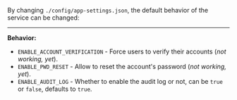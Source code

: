 
By changing `./config/app-settings.json`, the default behavior of the service can be changed:



---

**Behavior:**

- `ENABLE_ACCOUNT_VERIFICATION` - Force users to verify their accounts (_not working, yet_).
- `ENABLE_PWD_RESET` - Allow to reset the account's password (_not working, yet_).
- `ENABLE_AUDIT_LOG` - Whether to enable the audit log or not, can be `true` or `false`, defaults to `true`.



